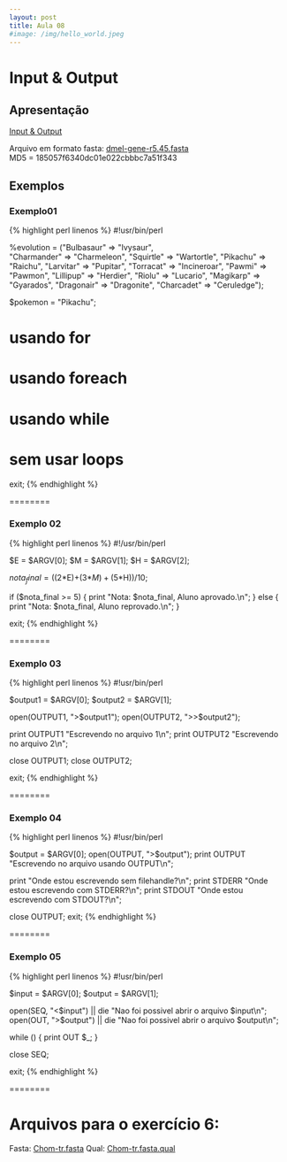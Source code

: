 ```yaml
---
layout: post
title: Aula 08
#image: /img/hello_world.jpeg
---
```

# Input & Output 

## Apresentação
[Input & Output](/introprog2024/pdf/aula08.pdf)

Arquivo em formato fasta: [dmel-gene-r5.45.fasta](/introprog2021/files/dmel-gene-r5.45.fasta)  
MD5 = 185057f6340dc01e022cbbbc7a51f343



## Exemplos

### Exemplo01 

{% highlight perl linenos %}
#!usr/bin/perl

%evolution = ("Bulbasaur"  => "Ivysaur",            
              "Charmander" => "Charmeleon", 
              "Squirtle"   => "Wartortle",
              "Pikachu"    => "Raichu",
              "Larvitar"   => "Pupitar",
              "Torracat"   => "Incineroar",
              "Pawmi"      => "Pawmon",
              "Lillipup"   => "Herdier",
              "Riolu"      => "Lucario",
              "Magikarp"   => "Gyarados",
              "Dragonair"  => "Dragonite", 
              "Charcadet"  => "Ceruledge");

$pokemon = "Pikachu";

# usando for


# usando foreach 


# usando while


# sem usar loops


exit;
{% endhighlight %}

========

### Exemplo 02

{% highlight perl linenos %}
#!/usr/bin/perl

$E = $ARGV[0]; 
$M = $ARGV[1];
$H = $ARGV[2];

$nota_final = ((2*$E)+(3*$M)+(5*$H))/10;

if ($nota_final >= 5) {
   print "Nota: $nota_final, Aluno aprovado.\n";
} else {
   print "Nota: $nota_final, Aluno reprovado.\n";
}

exit; 
{% endhighlight %}

========

### Exemplo 03

{% highlight perl linenos %}
#!usr/bin/perl

$output1 = $ARGV[0];
$output2 = $ARGV[1];

open(OUTPUT1, ">$output1");
open(OUTPUT2, ">>$output2");

print OUTPUT1 "Escrevendo no arquivo 1\n";
print OUTPUT2 "Escrevendo no arquivo 2\n";

close OUTPUT1; 
close OUTPUT2; 

exit;
{% endhighlight %}

========

### Exemplo 04

{% highlight perl linenos %}
#!usr/bin/perl

$output = $ARGV[0];
open(OUTPUT, ">$output");
print OUTPUT "Escrevendo no arquivo usando OUTPUT\n";

print "Onde estou escrevendo sem filehandle?\n";
print STDERR "Onde estou escrevendo com STDERR?\n";
print STDOUT "Onde estou escrevendo com STDOUT?\n";

close OUTPUT; 
exit;
{% endhighlight %}

========

### Exemplo 05

{% highlight perl linenos %}
#!usr/bin/perl

$input  = $ARGV[0];
$output = $ARGV[1];

open(SEQ, "<$input")  || die "Nao foi possivel abrir o arquivo $input\n";
open(OUT, ">$output") || die "Nao foi possivel abrir o arquivo $output\n";

while (<SEQ>) {
   print OUT $_; 
}

close SEQ;

exit;
{% endhighlight %}

========

# Arquivos para o exercício 6:

Fasta: [Chom-tr.fasta](/introprog2021/files/Chom-tr.fasta)
Qual:  [Chom-tr.fasta.qual](/introprog2021/files/Chom-tr.fasta.qual)

